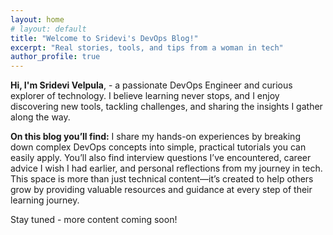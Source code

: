 ```yaml
---
layout: home
# layout: default
title: "Welcome to Sridevi's DevOps Blog!"
excerpt: "Real stories, tools, and tips from a woman in tech"
author_profile: true
---
```


**Hi, I'm Sridevi Velpula**, - a passionate DevOps Engineer and curious explorer of technology. I believe learning never stops, and I enjoy discovering new tools, tackling challenges, and sharing the insights I gather along the way.

**On this blog you’ll find:**
I share my hands-on experiences by breaking down complex DevOps concepts into simple, practical tutorials you can easily apply. You’ll also find interview questions I’ve encountered, career advice I wish I had earlier, and personal reflections from my journey in tech.
This space is more than just technical content—it’s created to help others grow by providing valuable resources and guidance at every step of their learning journey.

Stay tuned - more content coming soon!

